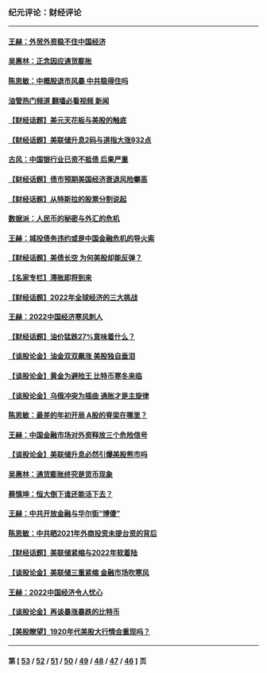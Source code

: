 ### 纪元评论：财经评论
---
#### [王赫：外贸外资稳不住中国经济](../../pages/nsc1026/n13753933.md?06130330) 
#### [吴惠林：正念因应通货膨胀](../../pages/nsc1026/n13750350.md?06130330) 
#### [陈思敏：中概股退市风暴 中共稳得住吗](../../pages/nsc1026/n13738978.md?06130330) 
#### [油管热门频道 翻墙必看视频 新闻](ok?06130330)
#### [【财经话题】美元天花板与美股的触底](../../pages/nsc1026/n13736495.md?06130330) 
#### [【财经话题】美联储升息2码与道指大涨932点](../../pages/nsc1026/n13727377.md?06130330) 
#### [古风：中国银行业已资不抵债 后果严重](../../pages/nsc1026/n13726111.md?06130330) 
#### [【财经话题】债市预期美国经济衰退风险攀高](../../pages/nsc1026/n13698043.md?06130330) 
#### [【财经话题】从特斯拉的股票分割说起](../../pages/nsc1026/n13679733.md?06130330) 
#### [数据派：人民币的秘密与外汇的危机](../../pages/nsc1026/n13667092.md?06130330) 
#### [王赫：城投债务违约或是中国金融危机的导火索](../../pages/nsc1026/n13665322.md?06130330) 
#### [【财经话题】美债长空 为何美股却能反弹？](../../pages/nsc1026/n13665895.md?06130330) 
#### [【名家专栏】滞胀即将到来](../../pages/nsc1026/n13658171.md?06130330) 
#### [【财经话题】2022年全球经济的三大挑战](../../pages/nsc1026/n13654423.md?06130330) 
#### [王赫：2022中国经济寒风刺人](../../pages/nsc1026/n13651403.md?06130330) 
#### [【财经话题】油价猛跌27%意味着什么？](../../pages/nsc1026/n13648767.md?06130330) 
#### [【谈股论金】油金双双飙涨 美股独自垂泪](../../pages/nsc1026/n13631742.md?06130330) 
#### [【谈股论金】黄金为避险王 比特币寒冬来临](../../pages/nsc1026/n13600406.md?06130330) 
#### [【谈股论金】乌俄冲突为插曲 通胀才是主旋律](../../pages/nsc1026/n13576797.md?06130330) 
#### [陈思敏：最差的年初开局 A股的脊梁在哪里？](../../pages/nsc1026/n13558359.md?06130330) 
#### [王赫：中国金融市场对外资释放三个危险信号](../../pages/nsc1026/n13546389.md?06130330) 
#### [【谈股论金】美联储升息必然引爆美股熊市吗](../../pages/nsc1026/n13519194.md?06130330) 
#### [吴惠林：通货膨胀终究是货币现象](../../pages/nsc1026/n13512979.md?06130330) 
#### [蔡慎坤：恒大倒下谁还能活下去？](../../pages/nsc1026/n13501831.md?06130330) 
#### [王赫：中共开放金融与华尔街“博傻”](../../pages/nsc1026/n13501138.md?06130330) 
#### [陈思敏：中共晒2021年外商投资未提台资的背后](../../pages/nsc1026/n13501057.md?06130330) 
#### [【财经话题】美联储紧缩与2022年软着陆](../../pages/nsc1026/n13498354.md?06130330) 
#### [【谈股论金】美联储三重紧缩 金融市场吹寒风](../../pages/nsc1026/n13487202.md?06130330) 
#### [王赫：2022中国经济令人忧心](../../pages/nsc1026/n13480433.md?06130330) 
#### [【谈股论金】再谈暴涨暴跌的比特币](../../pages/nsc1026/n13428036.md?06130330) 
#### [【美股瞭望】1920年代美股大行情会重现吗？](../../pages/nsc1026/n13425425.md?06130330) 

---
#### 第 [ [53](./53.md?06130330) / [52](./52.md?06130330) / [51](./51.md?06130330) / [50](./50.md?06130330) / [49](./49.md?06130330) / [48](./48.md?06130330) / [47](./47.md?06130330) / [46](./46.md?06130330) ] 页
